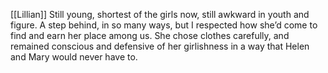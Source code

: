 [[Lillian]] Still young, shortest of the girls now, still awkward in youth and figure.
 A step behind, in so many ways, but I respected how she’d come to find and earn her place among us.
 She chose clothes carefully, and remained conscious and defensive of her girlishness in a way that Helen and Mary would never have to.